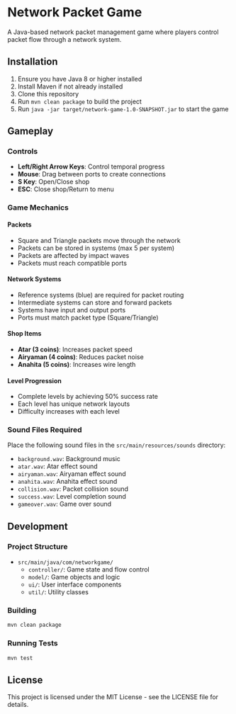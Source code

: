 # Network Packet Game

A Java-based network packet management game where players control packet flow through a network system.

## Installation

1. Ensure you have Java 8 or higher installed
2. Install Maven if not already installed
3. Clone this repository
4. Run `mvn clean package` to build the project
5. Run `java -jar target/network-game-1.0-SNAPSHOT.jar` to start the game

## Gameplay

### Controls
- **Left/Right Arrow Keys**: Control temporal progress
- **Mouse**: Drag between ports to create connections
- **S Key**: Open/Close shop
- **ESC**: Close shop/Return to menu

### Game Mechanics

#### Packets
- Square and Triangle packets move through the network
- Packets can be stored in systems (max 5 per system)
- Packets are affected by impact waves
- Packets must reach compatible ports

#### Network Systems
- Reference systems (blue) are required for packet routing
- Intermediate systems can store and forward packets
- Systems have input and output ports
- Ports must match packet type (Square/Triangle)

#### Shop Items
- **Atar (3 coins)**: Increases packet speed
- **Airyaman (4 coins)**: Reduces packet noise
- **Anahita (5 coins)**: Increases wire length

#### Level Progression
- Complete levels by achieving 50% success rate
- Each level has unique network layouts
- Difficulty increases with each level

### Sound Files Required
Place the following sound files in the `src/main/resources/sounds` directory:
- `background.wav`: Background music
- `atar.wav`: Atar effect sound
- `airyaman.wav`: Airyaman effect sound
- `anahita.wav`: Anahita effect sound
- `collision.wav`: Packet collision sound
- `success.wav`: Level completion sound
- `gameover.wav`: Game over sound

## Development

### Project Structure
- `src/main/java/com/networkgame/`
  - `controller/`: Game state and flow control
  - `model/`: Game objects and logic
  - `ui/`: User interface components
  - `util/`: Utility classes

### Building
```bash
mvn clean package
```

### Running Tests
```bash
mvn test
```

## License
This project is licensed under the MIT License - see the LICENSE file for details. 